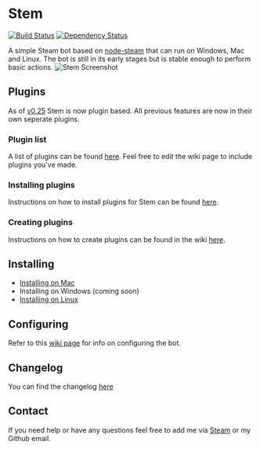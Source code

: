Stem
====
[![Build Status](https://travis-ci.org/alvinl/stem.svg?branch=master)](https://travis-ci.org/alvinl/stem) [![Dependency Status](https://david-dm.org/alvinl/stem.svg)](https://david-dm.org/alvinl/stem)

A simple Steam bot based on [node-steam](https://github.com/seishun/node-steam) that can run on Windows, Mac and Linux. The bot is still in its early stages but is stable enough to perform basic actions.
![Stem Screenshot](http://alvinl.com/cache/stem-github.png?v=0.25)
## Plugins
As of [v0.25](https://github.com/alvinl/stem/releases/tag/v0.25) Stem is now plugin based. All previous features are now in their own seperate plugins.

### Plugin list
A list of plugins can be found [here](https://github.com/alvinl/stem/wiki/Plugins). Feel free to edit the wiki page to include plugins you've made.

### Installing plugins
Instructions on how to install plugins for Stem can be found [here](https://github.com/alvinl/stem/wiki/Installing-plugins).

### Creating plugins
Instructions on how to create plugins can be found in the wiki [here](https://github.com/alvinl/stem/wiki/Creating-plugins).

## Installing
- [Installing on Mac](https://github.com/alvinl/stem/wiki/Installing-on-Mac)
- Installing on Windows (coming soon)
- [Installing on Linux](https://github.com/alvinl/stem/wiki/Installing-on-Linux)

## Configuring
Refer to this [wiki page](https://github.com/alvinl/stem/wiki/Configuring-the-bot) for info on configuring the bot.

## Changelog
You can find the changelog [here](https://github.com/alvinl/stem/releases)

## Contact
If you need help or have any questions feel free to add me via [Steam](http://steamcommunity.com/id/Alvinlz) or my Github email.
